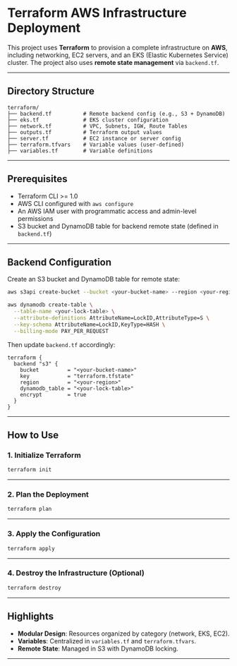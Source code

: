 
# Terraform AWS Infrastructure Deployment

This project uses **Terraform** to provision a complete infrastructure on **AWS**, including networking, EC2 servers, and an EKS (Elastic Kubernetes Service) cluster. The project also uses **remote state management** via `backend.tf`.

---

## Directory Structure

```
terraform/
├── backend.tf          # Remote backend config (e.g., S3 + DynamoDB)
├── eks.tf              # EKS cluster configuration
├── network.tf          # VPC, Subnets, IGW, Route Tables
├── outputs.tf          # Terraform output values
├── server.tf           # EC2 instance or server config
├── terraform.tfvars    # Variable values (user-defined)
├── variables.tf        # Variable definitions
```

---

## Prerequisites

- Terraform CLI >= 1.0  
- AWS CLI configured with `aws configure`  
- An AWS IAM user with programmatic access and admin-level permissions  
- S3 bucket and DynamoDB table for backend remote state (defined in `backend.tf`)

---

## Backend Configuration

Create an S3 bucket and DynamoDB table for remote state:

```bash
aws s3api create-bucket --bucket <your-bucket-name> --region <your-region>

aws dynamodb create-table \
  --table-name <your-lock-table> \
  --attribute-definitions AttributeName=LockID,AttributeType=S \
  --key-schema AttributeName=LockID,KeyType=HASH \
  --billing-mode PAY_PER_REQUEST
```

Then update `backend.tf` accordingly:

```hcl
terraform {
  backend "s3" {
    bucket         = "<your-bucket-name>"
    key            = "terraform.tfstate"
    region         = "<your-region>"
    dynamodb_table = "<your-lock-table>"
    encrypt        = true
  }
}
```

---

## How to Use

### 1. Initialize Terraform

```bash
terraform init
```

---

### 2. Plan the Deployment

```bash
terraform plan
```

---

### 3. Apply the Configuration

```bash
terraform apply
```

---

### 4. Destroy the Infrastructure (Optional)

```bash
terraform destroy
```

---

## Highlights

- **Modular Design**: Resources organized by category (network, EKS, EC2).
- **Variables**: Centralized in `variables.tf` and `terraform.tfvars`.
- **Remote State**: Managed in S3 with DynamoDB locking.

---
